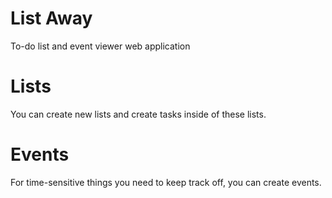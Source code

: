 # List Away
To-do list and event viewer web application

# Lists
You can create new lists and create tasks inside of these lists.

# Events
For time-sensitive things you need to keep track off, you can create events.
